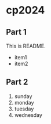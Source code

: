 # cp2024

## Part 1
This is README.
- item1
- item2

## Part 2
1. sunday
1. monday
2. tuesday
3. wednesday

